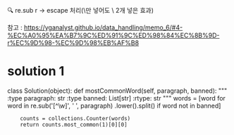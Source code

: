 🔍 re.sub r -> escape 처리(\만 넣어도 \ 2개 넣은 효과)

참고 : https://yganalyst.github.io/data_handling/memo_6/#4-%EC%A0%95%EA%B7%9C%ED%91%9C%ED%98%84%EC%8B%9D-r%EC%9D%98-%EC%9D%98%EB%AF%B8

# solution 1


class Solution(object):
    def mostCommonWord(self, paragraph, banned):
        """
        :type paragraph: str
        :type banned: List[str]
        :rtype: str
        """
        words = [word for word in re.sub('[^\w]', ' ', paragraph)
                 .lower().split() if word not in banned]

        counts = collections.Counter(words)
        return counts.most_common(1)[0][0]

